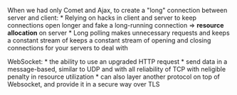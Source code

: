 When we had only Comet and Ajax, to create a "long" connection between server
and client:
	* Relying on hacks in client and server to keep connections open longer
	and fake a long-running connection => **resource allocation** on server
	* Long polling makes unnecessary requests and keeps a constant stream of
	keeps a constant stream of opening and closing connections for your servers
	to deal with

WebSocket:
	* the ability to use an upgraded HTTP request
	* send data in a message-based, similar to UDP and with all reliability of TCP
	  with neligible penalty in resource utilization
	* can also layer another protocol on top of Websocket, and provide it in a
	  secure way over TLS


